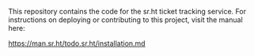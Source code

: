 This repository contains the code for the sr.ht ticket tracking service. For
instructions on deploying or contributing to this project, visit the manual
here:

https://man.sr.ht/todo.sr.ht/installation.md
